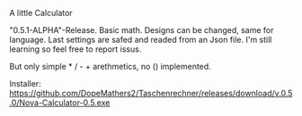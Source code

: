 A little Calculator

"0.5.1-ALPHA"-Release.
Basic math. Designs can be changed, same for language. Last settings are safed and readed from an Json file. 
I'm still learning so feel free to report issus.

But only simple * / - + arethmetics, no () implemented. 

Installer: https://github.com/DopeMathers2/Taschenrechner/releases/download/v.0.5.0/Nova-Calculator-0.5.exe